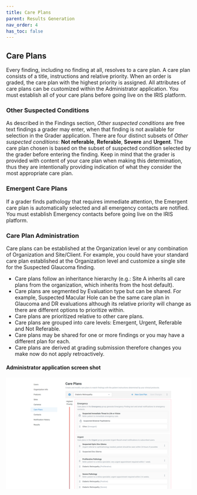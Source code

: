 ```yaml
---
title: Care Plans
parent: Results Generation
nav_order: 4
has_toc: false
---
```


## Care Plans

Every finding, including no finding at all, resolves to a care plan.  A care plan consists of a title, instructions and relative priority.  When an order is graded, the care plan with the highest priority is assigned.  All attributes of care plans can be customized within the Administrator application.  You must establish all of your care plans before going live on the IRIS platform.

### Other Suspected Conditions

As described in the Findings section, *Other suspected conditions* are free text findings a grader may enter, when that finding is not available for selection in the Grader application. There are four distinct subsets of *Other suspected conditions*: **Not referable**, **Referable**, **Severe** and **Urgent**.  The care plan chosen is based on the subset of suspected condition selected by the grader before entering the finding.  Keep in mind that the grader is provided with content of your care plan when making this determination, thus they are intentionally providing indication of what they consider the most appropriate care plan.   

### Emergent Care Plans

If a grader finds pathology that requires immediate attention, the Emergent care plan is automatically selected and all emergency contacts are notified. You must establish Emergency contacts before going live on the IRIS platform.


### Care Plan Administration
Care plans can be established at the Organization level or any combination of Organization and Site/Client.  For example, you could have your standard care plan established at the Organization level and customize a single site for the Suspected Glaucoma finding. 

- Care plans follow an inheritance hierarchy (e.g.: Site A inherits all care plans from the organization, which inherits from the host default).
- Care plans are segmented by Evaluation type but can be shared.  For example, Suspected Macular Hole can be the same care plan in Glaucoma and DR evaluations although its relative priority will change as there are different options to prioritize within.
- Care plans are prioritized relative to other care plans.
- Care plans are grouped into care levels: Emergent, Urgent, Referable and Not Referable.
- Care plans may be shared for one or more findings or you may have a different plan for each.
- Care plans are derived at grading submission therefore changes you make now do not apply retroactively.
 


#### Administrator application screen shot

![OrgLevelCarePlanEdit](/assets/careplanss1.png)